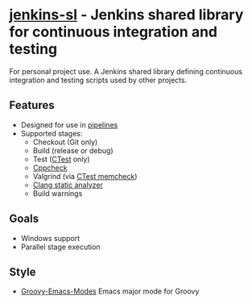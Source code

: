 **[jenkins-sl](https://github.com/leighgarbs/jenkins-sl)** -
  Jenkins shared library for continuous integration and testing
===============================================================

For personal project use.  A Jenkins shared library defining continuous integration and testing scripts used by other projects.

## Features ##
* Designed for use in [pipelines](https://jenkins.io/doc/book/pipeline/)
* Supported stages:
  * Checkout (Git only)
  * Build (release or debug)
  * Test ([CTest](https://gitlab.kitware.com/cmake/community/wikis/home#ctest) only)
  * [Cppcheck](http://cppcheck.sourceforge.net/)
  * Valgrind (via [CTest memcheck](https://cmake.org/cmake/help/latest/manual/ctest.1.html#ctest-memcheck-step))
  * [Clang static analyzer](https://clang-analyzer.llvm.org/)
  * Build warnings

## Goals ##
* Windows support
* Parallel stage execution

## Style ##
* [Groovy-Emacs-Modes](https://github.com/Groovy-Emacs-Modes/groovy-emacs-modes) Emacs major mode for Groovy
